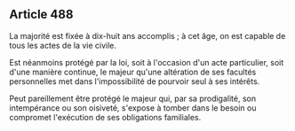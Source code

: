 Article 488
----
La majorité est fixée à dix-huit ans accomplis ; à cet âge, on est capable de
tous les actes de la vie civile.

Est néanmoins protégé par la loi, soit à l'occasion d'un acte particulier, soit
d'une manière continue, le majeur qu'une altération de ses facultés personnelles
met dans l'impossibilité de pourvoir seul à ses intérêts.

Peut pareillement être protégé le majeur qui, par sa prodigalité, son
intempérance ou son oisiveté, s'expose à tomber dans le besoin ou compromet
l'exécution de ses obligations familiales.
